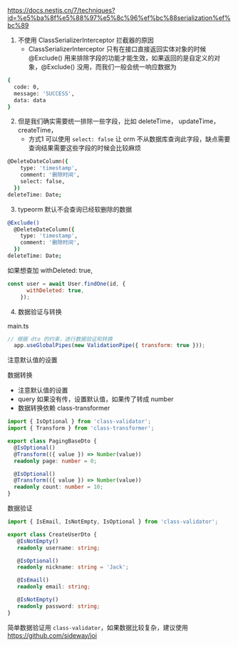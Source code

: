 https://docs.nestjs.cn/7/techniques?id=%e5%ba%8f%e5%88%97%e5%8c%96%ef%bc%88serialization%ef%bc%89

1. 不使用 ClassSerializerInterceptor 拦截器的原因 
   - ClassSerializerInterceptor 只有在接口直接返回实体对象的时候 @Exclude()
用来排除字段的功能才能生效，如果返回的是自定义的对象，@Exclude() 没用，而我们一般会统一响应数据为

```bash
{
  code: 0,
  message: 'SUCCESS',
  data: data
}
```

2. 但是我们确实需要统一排除一些字段，比如 deleteTime， updateTime， createTime，
   - 方式1 可以使用 `select: false` 让 orm 不从数据库查询此字段，缺点需要查询结果需要这些字段的时候会比较麻烦
```bash
@DeleteDateColumn({
    type: 'timestamp',
    comment: '删除时间',
    select: false,
  })
deleteTime: Date;
```

3. typeorm 默认不会查询已经软删除的数据
```bash
@Exclude()
  @DeleteDateColumn({
    type: 'timestamp',
    comment: '删除时间',
  })
deleteTime: Date;
```

如果想查加 withDeleted: true,
```javascript
const user = await User.findOne(id, {
      withDeleted: true,
    });
```


4. 数据验证与转换

main.ts
```javascript
// 根据 dto 的约束，进行数据验证和转换
  app.useGlobalPipes(new ValidationPipe({ transform: true }));
```


注意默认值的设置

数据转换
- 注意默认值的设置
- query 如果没有传，设置默认值，如果传了转成 number
- 数据转换依赖 class-transformer
```typescript
import { IsOptional } from 'class-validator';
import { Transform } from 'class-transformer';

export class PagingBaseDto {
  @IsOptional()
  @Transform(({ value }) => Number(value))
  readonly page: number = 0;

  @IsOptional()
  @Transform(({ value }) => Number(value))
  readonly count: number = 10;
}
```

数据验证
```typescript
import { IsEmail, IsNotEmpty, IsOptional } from 'class-validator';

export class CreateUserDto {
   @IsNotEmpty()
   readonly username: string;

   @IsOptional()
   readonly nickname: string = 'Jack';

   @IsEmail()
   readonly email: string;

   @IsNotEmpty()
   readonly password: string;
}
```
 简单数据验证用 `class-validator`，如果数据比较复杂，建议使用 https://github.com/sideway/joi
